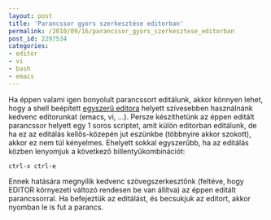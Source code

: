 ```yaml
---
layout: post
title: 'Parancssor gyors szerkesztése editorban'
permalink: /2010/09/16/parancssor_gyors_szerkesztese_editorban
post_id: 2297534
categories: 
- editor
- vi
- bash
- emacs
---
```


Ha éppen valami igen bonyolult parancssort editálunk, akkor könnyen lehet, hogy a shell beépített 
[egyszerű editora](http://commandline.blog.hu/2010/04/23/bash_soreditalas) helyett szívesebben használnánk kedvenc editorunkat (emacs, vi, ...). Persze készíthetünk az éppen editált parancssor helyett egy 1 soros scriptet, amit külön editorban editálunk, de ha ez az editálás kellős-közepén jut eszünkbe (többnyire akkor szokott), akkor ez nem túl kényelmes. 
Ehelyett sokkal egyszerűbb, ha az editálás közben lenyomjuk a következő billentyűkombinációt: 
```
ctrl-x ctrl-e
``` 
Ennek hatására megnyílik kedvenc szövegszerkesztőnk (feltéve, hogy EDITOR környezeti változó rendesen be van állítva) az éppen editált parancssorral. Ha befejeztük az editálást, és becsukjuk az editort, akkor nyomban le is fut a parancs.